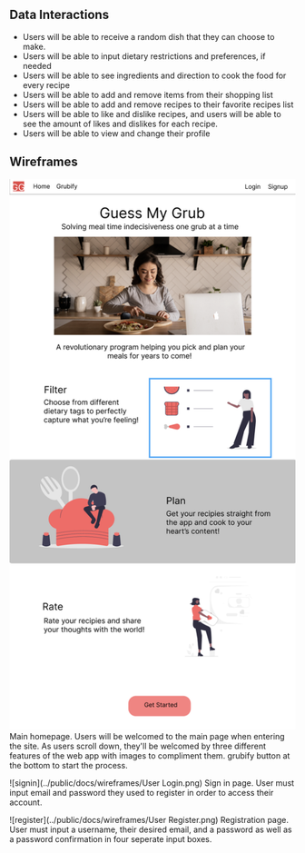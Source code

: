 ## Data Interactions
- Users will be able to receive a random dish that they can choose to make. 
- Users will be able to input dietary restrictions and preferences, if needed
- Users will be able to see ingredients and direction to cook the food for every recipe
- Users will be able to add and remove items from their shopping list
- Users will be able to add and remove recipes to their favorite recipes list
- Users will be able to like and dislike recipes, and users will be able to see the amount of likes and dislikes for each recipe. 
- Users will be able to view and change their profile

## Wireframes

![Homepage](./wireframes/Homepage.png)
Main homepage. Users will be welcomed to the main page when entering the site. As users scroll down, they'll be welcomed by three different features of the web app with images to compliment them. grubify button at the bottom to start the process.

![signin](../public/docs/wireframes/User Login.png)
Sign in page. User must input email and password they used to register in order to access their account.

![register](../public/docs/wireframes/User Register.png)
Registration page. User must input a username, their desired email, and a password as well as a password confirmation in four seperate input boxes.